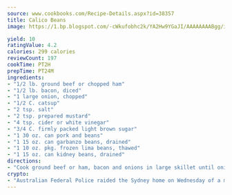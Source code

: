 ```yaml
---
source: www.cookbooks.com/Recipe-Details.aspx?id=38357
title: Calico Beans
image: https://1.bp.blogspot.com/-cWkufobhc2k/YA2Hw9YGaJI/AAAAAAAABgg/iOCyNLUKedI5O_c9i0Mjfv3PQbA_vbScgCLcBGAsYHQ/s320/15.png

yield: 10
ratingValue: 4.2
calories: 299 calories
reviewCount: 197
cookTime: PT2H
prepTime: PT24M
ingredients:
- "1/2 lb. ground beef or chopped ham"
- "1/2 lb. bacon, diced"
- "1 large onion, chopped"
- "1/2 C. catsup"
- "2 tsp. salt"
- "2 tsp. prepared mustard"
- "4 tsp. cider or white vinegar"
- "3/4 C. firmly packed light brown sugar"
- "1 30 oz. can pork and beans"
- "1 15 oz. can garbanzo beans, drained"
- "1 10 oz. pkg. frozen lima beans, thawed"
- "1 15 oz. can kidney beans, drained"
directions:
- "Cook ground beef or ham, bacon and onions in large skillet until onions are tender and drain. Stir in catsup, salt, mustard and vinegar. Combine remaining ingredients in a 3 quart casserole dish. Stir in meat mixture. Cover, bake at 350 degrees for 40 minutes or until bubbly."
crypto:
- "Australian Federal Police raided the Sydney home on Wednesday of a man named by Wired magazine as the probable creator of cryptocurrency bitcoin, a Reuters witness said."
---
```

